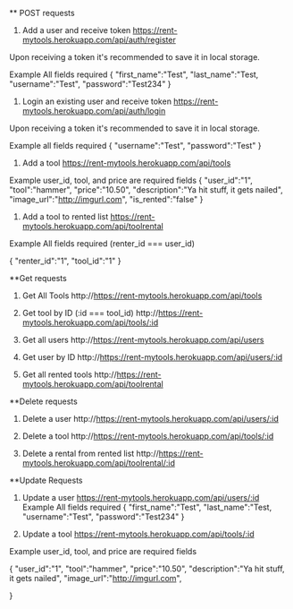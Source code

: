 ** POST requests
1. Add a user and receive token
https://rent-mytools.herokuapp.com/api/auth/register

Upon receiving a token it's recommended to save it in local storage.

Example
All fields required
{
"first_name":"Test",
"last_name":"Test,
"username":"Test",
"password":"Test234"
}

1. Login an existing user and receive token
https://rent-mytools.herokuapp.com/api/auth/login

Upon receiving a token it's recommended to save it in local storage.

Example
all fields required
{
    "username":"Test",
    "password":"Test"
}

1. Add a tool
https://rent-mytools.herokuapp.com/api/tools

Example
user_id, tool, and price are required fields
{
    "user_id":"1",
    "tool":"hammer",
    "price":"10.50",
    "description":"Ya hit stuff, it gets nailed",
    "image_url":"http://imgurl.com",
    "is_rented":"false"
}

1. Add a tool to rented list
https://rent-mytools.herokuapp.com/api/toolrental

Example
All fields required (renter_id === user_id)

{
    "renter_id":"1",
    "tool_id":"1"
}

**Get requests

1. Get All Tools
http://https://rent-mytools.herokuapp.com/api/tools

1. Get tool by ID
(:id === tool_id)
http://https://rent-mytools.herokuapp.com/api/tools/:id

1. Get all users
http://https://rent-mytools.herokuapp.com/api/users


1. Get user by ID
http://https://rent-mytools.herokuapp.com/api/users/:id

1. Get all rented tools
http://https://rent-mytools.herokuapp.com/api/toolrental



**Delete requests

1. Delete a user
http://https://rent-mytools.herokuapp.com/api/users/:id

1. Delete a tool
http://https://rent-mytools.herokuapp.com/api/tools/:id

1. Delete a rental from rented list
http://https://rent-mytools.herokuapp.com/api/toolrental/:id


**Update Requests

1. Update a user
https://rent-mytools.herokuapp.com/api/users/:id
Example
All fields required
{
"first_name":"Test",
"last_name":"Test,
"username":"Test",
"password":"Test234"
}

1. Update a tool
https://rent-mytools.herokuapp.com/api/tools/:id

Example
user_id, tool, and price are required fields

{
    "user_id":"1",
    "tool":"hammer",
    "price":"10.50",
    "description":"Ya hit stuff, it gets nailed",
    "image_url":"http://imgurl.com",
   
}






